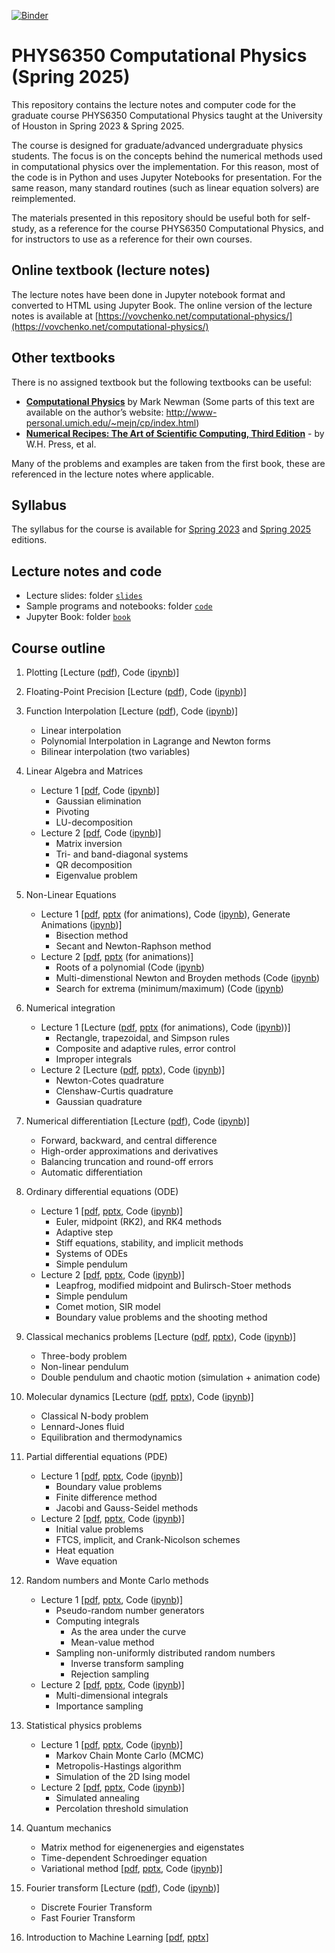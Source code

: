 [![Binder](https://mybinder.org/badge_logo.svg)](https://mybinder.org/v2/gh/vlvovch/PHYS6350-ComputationalPhysics/spring2025)

# PHYS6350 Computational Physics (Spring 2025)

This repository contains the lecture notes and computer code for the graduate course PHYS6350 Computational Physics taught at the University of Houston in Spring 2023 \& Spring 2025.

The course is designed for graduate/advanced undergraduate physics students.
The focus is on the concepts behind the numerical methods used in computational physics over the implementation. For this reason, most of the code is in Python and uses Jupyter Notebooks for presentation. 
For the same reason, many standard routines (such as linear equation solvers) are reimplemented.

The materials presented in this repository should be useful both for self-study, as a reference for the course PHYS6350 Computational Physics, and for instructors to use as a reference for their own courses.

## Online textbook (lecture notes)

The lecture notes have been done in Jupyter notebook format and converted to HTML using Jupyter Book. 
The online version of the lecture notes is available at [https://vovchenko.net/computational-physics/](https://vovchenko.net/computational-physics/)


## Other textbooks
There is no assigned textbook but the following textbooks can be useful:
- [**Computational Physics**](https://www.amazon.com/Computational-Physics-Mark-Newman/dp/1480145513) by Mark Newman (Some parts of this text are available on the author’s website: http://www-personal.umich.edu/~mejn/cp/index.html)
- [**Numerical Recipes: The Art of Scientific Computing, Third Edition**](https://www.amazon.com/Numerical-Recipes-3rd-Scientific-Computing/dp/0521880688/) -	 by W.H. Press, et al.

Many of the problems and examples are taken from the first book, these are referenced in the lecture notes where applicable.

## Syllabus

The syllabus for the course is available for [Spring 2023](syllabus/Syllabus_Phys6350_Spring2023.pdf) and [Spring 2025](syllabus/Syllabus_Phys6350_Spring2025.pdf) editions.

## Lecture notes and code

- Lecture slides: folder [``slides``](slides/)
- Sample programs and notebooks: folder  [``code``](code/)
- Jupyter Book: folder [``book``](book/)

## Course outline

1. Plotting [Lecture ([pdf](slides/Lecture1-Plotting.pdf)), Code ([ipynb](code/1_Plotting/1_Plotting.ipynb))]

2. Floating-Point Precision [Lecture ([pdf](slides/Lecture2-MachinePrecision.pdf)), 
Code ([ipynb](code/2_FloatingPointPrecision/2_FloatingPointPrecision.ipynb))]

3. Function Interpolation [Lecture ([pdf](slides/Lecture3-Interpolation.pdf)), Code ([ipynb](code/3_Interpolation/3_Interpolation.ipynb))]
    - Linear interpolation
    - Polynomial Interpolation in Lagrange and Newton forms
    - Bilinear interpolation (two variables)

4. Linear Algebra and Matrices
    - Lecture 1 [[pdf](slides/Lecture4-LinearAlgebra.pdf), Code ([ipynb](code/4_LinearAlgebra/4_LinearAlgebra.ipynb))]
        - Gaussian elimination
        - Pivoting
        - LU-decomposition
    - Lecture 2 [[pdf](slides/Lecture5-LinearAlgebra-2.pdf), Code ([ipynb](code/4_LinearAlgebra/4_LinearAlgebra.ipynb))]
        - Matrix inversion
        - Tri- and band-diagonal systems
        - QR decomposition
        - Eigenvalue problem

5. Non-Linear Equations
    - Lecture 1 [[pdf](slides/Lecture6-NonlinearEquations.pdf), [pptx](slides/Lecture6-NonlinearEquations.pptx) (for animations), Code ([ipynb](code/5_NonlinearEquations/5_NonlinearEquations.ipynb)), Generate Animations ([ipynb](code/5_NonlinearEquations/5_NonlinearEquations-Animation.ipynb))]
        - Bisection method
        - Secant and Newton-Raphson method
    - Lecture 2 [[pdf](slides/Lecture7-NonlinearEquations-2.pdf), [pptx](slides/Lecture7-NonlinearEquations-2.pptx) (for animations)]
        - Roots of a polynomial (Code ([ipynb](code/5_NonlinearEquations/5b_PolynomialRoots.ipynb))
        - Multi-dimenstional Newton and Broyden methods (Code ([ipynb](code/5_NonlinearEquations/5c_NonlinearEquationsMulti.ipynb))
        - Search for extrema (minimum/maximum) (Code ([ipynb](code/5_NonlinearEquations/5d_SearchForExtrema.ipynb))

6. Numerical integration
    - Lecture 1 [Lecture ([pdf](slides/Lecture8-NumericalIntegration.pdf), [pptx](slides/Lecture8-NumericalIntegration.pptx) (for animations), Code ([ipynb](code/6_NumericalIntegration/6_NumericalIntegration.ipynb)))]
        - Rectangle, trapezoidal, and Simpson rules
        - Composite and adaptive rules, error control
        - Improper integrals
    - Lecture 2 [Lecture ([pdf](slides/Lecture9-NumericalIntegration-2.pdf), [pptx](slides/Lecture9-NumericalIntegration-2.pptx)), Code ([ipynb](code/6_NumericalIntegration/6b_QuadraturesHighOrder.ipynb))]
        - Newton-Cotes quadrature
        - Clenshaw-Curtis quadrature
        - Gaussian quadrature

7. Numerical differentiation [Lecture ([pdf](slides/Lecture10-NumericalDifferentiation.pdf)), Code ([ipynb](code/7_NumericalDerivatives/7_NumericalDerivatives.ipynb))]
    - Forward, backward, and central difference
    - High-order approximations and derivatives
    - Balancing truncation and round-off errors
    - Automatic differentiation


8. Ordinary differential equations (ODE)
    - Lecture 1 [[pdf](slides/Lecture11-OrdinaryDifferentialEquations.pdf), [pptx](slides/Lecture11-OrdinaryDifferentialEquations.pptx), Code ([ipynb](code/8_OrdinaryDifferentialEquations/8_ODE.ipynb))]
        - Euler, midpoint (RK2), and RK4 methods
        - Adaptive step
        - Stiff equations, stability, and implicit methods
        - Systems of ODEs
        - Simple pendulum
     - Lecture 2 [[pdf](slides/Lecture12-OrdinaryDifferentialEquations-2.pdf), [pptx](slides/Lecture12-OrdinaryDifferentialEquations-2.pptx), Code ([ipynb](code/8_OrdinaryDifferentialEquations/8_ODE.ipynb))]
        - Leapfrog, modified midpoint and Bulirsch-Stoer methods
        - Simple pendulum
        - Comet motion, SIR model
        - Boundary value problems and the shooting method

9. Classical mechanics problems [Lecture ([pdf](slides/Lecture13-ClassicalMechanicsProblems.pdf), [pptx](slides/Lecture13-ClassicalMechanicsProblems.pptx)), Code ([ipynb](code/8_OrdinaryDifferentialEquations/8b_ClassicalMechanics.ipynb))]
    - Three-body problem
    - Non-linear pendulum
    - Double pendulum and chaotic motion (simulation + animation code)

10. Molecular dynamics [Lecture ([pdf](slides/Lecture14-MolecularDynamics.pdf), [pptx](slides/Lecture14-MolecularDynamics.pptx)), Code ([ipynb](code/9_MolecularDynamics/9_MolecularDynamics.ipynb))]
    - Classical N-body problem
    - Lennard-Jones fluid
    - Equilibration and thermodynamics


11. Partial differential equations (PDE)
    - Lecture 1 [[pdf](slides/Lecture15-PartialDifferentialEquations.pdf), [pptx](slides/Lecture15-PartialDifferentialEquations.pptx), Code ([ipynb](code/10_PDE/10_PDE.ipynb))]
        - Boundary value problems
        - Finite difference method
        - Jacobi and Gauss-Seidel methods
    - Lecture 2 [[pdf](slides/Lecture16-PartialDifferentialEquations-2.pdf), [pptx](slides/Lecture16-PartialDifferentialEquations-2.pptx), Code ([ipynb](code/10_PDE/10_PDE.ipynb))]
        - Initial value problems
        - FTCS, implicit, and Crank-Nicolson schemes
        - Heat equation 
        - Wave equation

12. Random numbers and Monte Carlo methods
    - Lecture 1 [[pdf](slides/Lecture17-RandomNumbers.pdf), [pptx](slides/Lecture17-RandomNumbers.pptx), Code ([ipynb](code/11_RandomNumbers/11_RandomNumbers.ipynb))]
        - Pseudo-random number generators
        - Computing integrals
            - As the area under the curve
            - Mean-value method
        - Sampling non-uniformly distributed random numbers
            - Inverse transform sampling
            - Rejection sampling
    - Lecture 2 [[pdf](slides/Lecture18-RandomNumbers-2.pdf), [pptx](slides/Lecture18-RandomNumbers-2.pptx), Code ([ipynb](code/11_RandomNumbers/11_RandomNumbers.ipynb))]
        - Multi-dimensional integrals
        - Importance sampling

13. Statistical physics problems
    - Lecture 1 [[pdf](slides/Lecture19-StatisticalPhysics.pdf), [pptx](slides/Lecture19-StatisticalPhysics.pptx), Code ([ipynb](code/12_StatisticalPhysics/12_StatisticalPhysics.ipynb))]
        - Markov Chain Monte Carlo (MCMC)
        - Metropolis-Hastings algorithm
        - Simulation of the 2D Ising model
    - Lecture 2 [[pdf](slides/Lecture20-StatisticalPhysics-2.pdf), [pptx](slides/Lecture20-StatisticalPhysics-2.pptx), Code ([ipynb](code/12_StatisticalPhysics/12_StatisticalPhysics-2.ipynb))]
        - Simulated annealing
        - Percolation threshold simulation

14. Quantum mechanics
    - Matrix method for eigenenergies and eigenstates
    - Time-dependent Schroedinger equation
    - Variational method
    [[pdf](slides/Lecture21-QuantumMechanics.pdf), [pptx](slides/Lecture21-QuantumMechanics.pptx), Code ([ipynb](code/13_QuantumMechanics/13_QuantumMechanics.ipynb))]

15. Fourier transform [Lecture ([pdf](slides/Lecture22-Fourier.pdf)), Code ([ipynb](code/14_FFT/14_FFT.ipynb))]
    - Discrete Fourier Transform
    - Fast Fourier Transform

16. Introduction to Machine Learning
    [[pdf](slides/SpecialLecture-MLIntro.pdf), [pptx](slides/SpecialLecture-MLIntro.pptx)]
